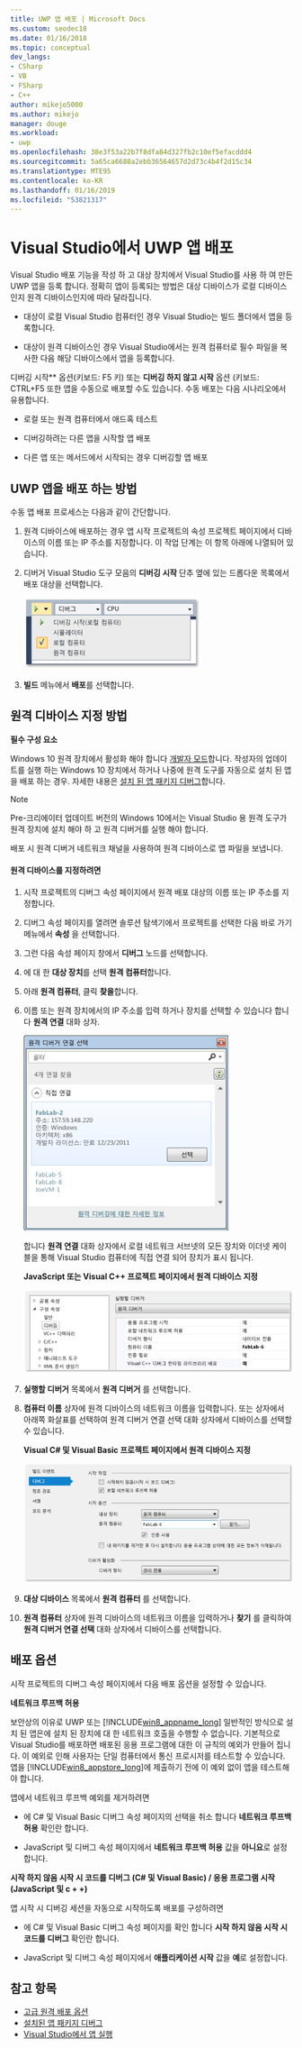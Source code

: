 ```yaml
---
title: UWP 앱 배포 | Microsoft Docs
ms.custom: seodec18
ms.date: 01/16/2018
ms.topic: conceptual
dev_langs:
- CSharp
- VB
- FSharp
- C++
author: mikejo5000
ms.author: mikejo
manager: douge
ms.workload:
- uwp
ms.openlocfilehash: 38e3f53a22b7f8dfa84d327fb2c10ef5efacddd4
ms.sourcegitcommit: 5a65ca6688a2ebb36564657d2d73c4b4f2d15c34
ms.translationtype: MTE95
ms.contentlocale: ko-KR
ms.lasthandoff: 01/16/2019
ms.locfileid: "53821317"
---
```

# <a name="deploy-uwp-apps-from-visual-studio"></a>Visual Studio에서 UWP 앱 배포

Visual Studio 배포 기능을 작성 하 고 대상 장치에서 Visual Studio를 사용 하 여 만든 UWP 앱을 등록 합니다. 정확히 앱이 등록되는 방법은 대상 디바이스가 로컬 디바이스인지 원격 디바이스인지에 따라 달라집니다.

- 대상이 로컬 Visual Studio 컴퓨터인 경우 Visual Studio는 빌드 폴더에서 앱을 등록합니다.

- 대상이 원격 디바이스인 경우 Visual Studio에서는 원격 컴퓨터로 필수 파일을 복사한 다음 해당 디바이스에서 앱을 등록합니다.

디버깅 시작** 옵션(키보드: F5 키) 또는 **디버깅 하지 않고 시작** 옵션 (키보드: CTRL+F5 또한 앱을 수동으로 배포할 수도 있습니다. 수동 배포는 다음 시나리오에서 유용합니다.

- 로컬 또는 원격 컴퓨터에서 애드혹 테스트

- 디버깅하려는 다른 앱을 시작할 앱 배포

- 다른 앱 또는 메서드에서 시작되는 경우 디버깅할 앱 배포

##  <a name="BKMK_How_to_deploy_a_Windows_Store_app"></a> UWP 앱을 배포 하는 방법
 수동 앱 배포 프로세스는 다음과 같이 간단합니다.

1.  원격 디바이스에 배포하는 경우 앱 시작 프로젝트의 속성 프로젝트 페이지에서 디바이스의 이름 또는 IP 주소를 지정합니다. 이 작업 단계는 이 항목 아래에 나열되어 있습니다.

2.  디버거 Visual Studio 도구 모음의 **디버깅 시작** 단추 옆에 있는 드롭다운 목록에서 배포 대상을 선택합니다.

     ![로컬 컴퓨터에서 실행할](../debugger/media/vsrun_f5_local.png "VSRUN_F5_Local")

3.  **빌드** 메뉴에서 **배포**를 선택합니다.

##  <a name="BKMK_How_to_specify_a_remote_device"></a> 원격 디바이스 지정 방법

**필수 구성 요소**

Windows 10 원격 장치에서 활성화 해야 합니다 [개발자 모드](/windows/uwp/get-started/enable-your-device-for-development)합니다. 작성자의 업데이트를 실행 하는 Windows 10 장치에서 하거나 나중에 원격 도구를 자동으로 설치 된 앱을 배포 하는 경우. 자세한 내용은 [설치 된 앱 패키지 디버그](../debugger/debug-installed-app-package.md)합니다.

> [!NOTE]
> Pre-크리에이터 업데이트 버전의 Windows 10에서는 Visual Studio 용 원격 도구가 원격 장치에 설치 해야 하 고 원격 디버거를 실행 해야 합니다.

배포 시 원격 디버거 네트워크 채널을 사용하여 원격 디바이스로 앱 파일을 보냅니다.

#### <a name="to-specify-a-remote-device"></a>원격 디바이스를 지정하려면

1. 시작 프로젝트의 디버그 속성 페이지에서 원격 배포 대상의 이름 또는 IP 주소를 지정합니다.

2. 디버그 속성 페이지를 열려면 솔루션 탐색기에서 프로젝트를 선택한 다음 바로 가기 메뉴에서 **속성** 을 선택합니다.

3. 그런 다음 속성 페이지 창에서 **디버그** 노드를 선택합니다.

4. 에 대 한 **대상 장치**를 선택 **원격 컴퓨터**합니다.

5. 아래 **원격 컴퓨터**, 클릭 **찾을**합니다.

6. 이름 또는 원격 장치에서의 IP 주소를 입력 하거나 장치를 선택할 수 있습니다 합니다 **원격 연결** 대화 상자.

    ![원격 디버거 연결 대화 상자를 선택](../debugger/media/vsrun_selectremotedebuggerdlg.png "VSRUN_SelectRemoteDebuggerDlg")

    합니다 **원격 연결** 대화 상자에서 로컬 네트워크 서브넷의 모든 장치와 이더넷 케이블을 통해 Visual Studio 컴퓨터에 직접 연결 되어 장치가 표시 됩니다.

   **JavaScript 또는 Visual C++ 프로젝트 페이지에서 원격 디바이스 지정**

   ![C&#43; &#43; 프로젝트 속성 원격 디버깅용](../debugger/media/vsrun_cpp_projprop_remote.png "VSRUN_CPP_ProjProp_Remote")

7. **실행할 디버거** 목록에서 **원격 디버거** 를 선택합니다.

8. **컴퓨터 이름** 상자에 원격 디바이스의 네트워크 이름을 입력합니다. 또는 상자에서 아래쪽 화살표를 선택하여 원격 디버거 연결 선택 대화 상자에서 디바이스를 선택할 수 있습니다.

   **Visual C# 및 Visual Basic 프로젝트 페이지에서 원격 디바이스 지정**

   ![원격 디버깅에 대 한 프로젝트 속성 관리](../debugger/media/vsrun_managed_projprop_remote.png "VSRUN_Managed_ProjProp_Remote")

9. **대상 디바이스** 목록에서 **원격 컴퓨터** 를 선택합니다.

10. **원격 컴퓨터** 상자에 원격 디바이스의 네트워크 이름을 입력하거나 **찾기** 를 클릭하여 **원격 디버거 연결 선택** 대화 상자에서 디바이스를 선택합니다.

##  <a name="BKMK_Deployment_options"></a> 배포 옵션

시작 프로젝트의 디버그 속성 페이지에서 다음 배포 옵션을 설정할 수 있습니다.

**네트워크 루프백 허용**

보안상의 이유로 UWP 또는 [!INCLUDE[win8_appname_long](../debugger/includes/win8_appname_long_md.md)] 일반적인 방식으로 설치 된 앱은에 설치 된 장치에 대 한 네트워크 호출을 수행할 수 없습니다. 기본적으로 Visual Studio를 배포하면 배포된 응용 프로그램에 대한 이 규칙의 예외가 만들어 집니다. 이 예외로 인해 사용자는 단일 컴퓨터에서 통신 프로시저를 테스트할 수 있습니다. 앱을 [!INCLUDE[win8_appstore_long](../debugger/includes/win8_appstore_long_md.md)]에 제출하기 전에 이 예외 없이 앱을 테스트해야 합니다.

앱에서 네트워크 루프백 예외를 제거하려면

- 에 C# 및 Visual Basic 디버그 속성 페이지의 선택을 취소 합니다 **네트워크 루프백 허용** 확인란 합니다.

- JavaScript 및 디버그 속성 페이지에서 **네트워크 루프백 허용** 값을 **아니요**로 설정합니다.

**시작 하지 않음 시작 시 코드를 디버그 (C# 및 Visual Basic) / 응용 프로그램 시작 (JavaScript 및 c + +)**

앱 시작 시 디버깅 세션을 자동으로 시작하도록 배포를 구성하려면

- 에 C# 및 Visual Basic 디버그 속성 페이지를 확인 합니다 **시작 하지 않음 시작 시 코드를 디버그** 확인란 합니다.

- JavaScript 및 디버그 속성 페이지에서 **애플리케이션 시작** 값을 **예**로 설정합니다.

## <a name="see-also"></a>참고 항목

- [고급 원격 배포 옵션](/windows/uwp/debug-test-perf/deploying-and-debugging-uwp-apps#advanced-remote-deployment-options)
- [설치된 앱 패키지 디버그](../debugger/debug-installed-app-package.md)
- [Visual Studio에서 앱 실행](/visualstudio/debugger/debugging-windows-store-and-windows-universal-apps)
